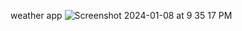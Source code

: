 weather app
![Screenshot 2024-01-08 at 9 35 17 PM](https://github.com/harikaravirala9/infotrixs-weather-app/assets/144871931/75cdd324-9cfa-4754-8e4d-1f0c08517b91)
